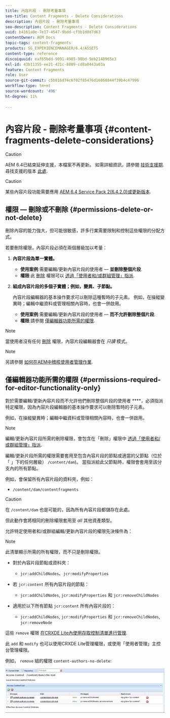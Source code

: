 ```yaml
---
title: 內容片段 - 刪除考量事項
seo-title: Content Fragments - Delete Considerations
description: 內容片段 - 刪除考量事項
seo-description: Content Fragments - Delete Considerations
uuid: b4161a0e-7e17-4547-9bdd-cf3b1d0d7d63
contentOwner: AEM Docs
topic-tags: content-fragments
products: SG_EXPERIENCEMANAGER/6.4/ASSETS
content-type: reference
discoiquuid: eaf65bdd-9091-4985-90bd-5eb2148965e3
exl-id: 43b11355-ee21-421c-8809-cd8a0443a03a
feature: Content Fragments
role: User
source-git-commit: c5b816d74c6f02f85476d16868844f39b4c47996
workflow-type: tm+mt
source-wordcount: '496'
ht-degree: 11%

---
```


# 內容片段 - 刪除考量事項 {#content-fragments-delete-considerations}

>[!CAUTION]
>
>AEM 6.4已結束延伸支援，本檔案不再更新。 如需詳細資訊，請參閱 [技術支援期](https://helpx.adobe.com//tw/support/programs/eol-matrix.html). 尋找支援的版本 [此處](https://experienceleague.adobe.com/docs/).

>[!CAUTION]
>
>某些內容片段功能需要應用 [AEM 6.4 Service Pack 2(6.4.2.0)或更新版本](/help/release-notes/sp-release-notes.md).

## 權限 — 刪除或不刪除 {#permissions-delete-or-not-delete}

刪除內容的能力強大，但可能很敏感，許多行業需要限制和控制這些權限的分配方式。

若要刪除權限，內容片段必須在兩個層級加以考量：

1. **內容片段為單一實體。**

   * **使用案例**:需要編輯/更新內容片段的使用者 —  **並刪除整個片段**.
   * **權限**:此 [刪除](/help/sites-administering/security.md#actions) 權限可以 [透過「使用者和/或群組管理」指派](/help/sites-administering/security.md#managing-permissions).

1. **組成內容片段的多個子實體；例如，變異、子節點。**

   內容片段編輯器的基本操作要求可以刪除這種暫時的子元素。 例如，在操縱變異時；編輯中繼資料或管理相關內容時，也會一併啟用。

   * **使用案例**:需要編輯/更新內容片段的使用者 —  **而不允許刪除整個片段**.
   * **權限**:請參閱 [僅編輯器功能所需的權限](content-fragments-delete.md#permissions-required-for-editor-functionality-only).

>[!NOTE]
>
>當使用者沒有任何 [刪除](/help/sites-administering/security.md#actions) 權限，內容片段編輯器會在 *只讀* 模式。

>[!NOTE]
>
>另請參閱 [如何在AEM中稽核使用者管理作業](/help/sites-administering/audit-user-management-operations.md).

## 僅編輯器功能所需的權限 {#permissions-required-for-editor-functionality-only}

對於需要編輯/更新內容片段而不允許他們刪除整個片段的使用者 ****，必須指派特定權限，因為內容片段編輯器的基本操作要求可以刪除暫時的子元素。

例如，在操縱變異時；編輯中繼資料或管理相關內容時，也會一併啟用。

>[!NOTE]
>
>編輯/更新內容片段所需的刪除權限，會包含在「刪除」權限中 [透過「使用者和/或群組管理」指派](/help/sites-administering/security.md#managing-permissions).

編輯/更新片段所需的權限需要套用至包含內容片段的節點或適當的父節點（位於「 」下的任何層級） `/content/dam`)。 當指派給此父節點時，權限會套用至該分支內的所有節點。

例如，會保留所有內容片段的資料夾，例如：

* `/content/dam/contentfragments`

>[!CAUTION]
>
>在 `/content/dam` 也是可能的，因為所有內容片段都儲存在此處。
>
>但此動作會將相同的刪除權限套用至 *all* 其他資產類型。

允許特定使用者和/或群組編輯/更新內容片段的權限先決條件為：

>[!NOTE]
>
>此清單顯示所需的所有權限，而不只是刪除權限。

* 對於內容片段節點或資料夾：

   * `jcr:addChildNodes`、`jcr:modifyProperties`

* 若 `jcr:content` 所有內容片段的節點：

   * `jcr:addChildNodes`, `jcr:modifyProperties` 和 `jcr:removeChildNodes`

* 適用於以下所有節點 `jcr:content` 所有內容片段的：

   * `jcr:addChildNodes`, `jcr:modifyProperties` 和 `jcr:removeChildNodes`, `jcr:removeNode`

這些 `remove` 權限 [在CRXDE Lite內使用存取控制清單進行管理](/help/sites-administering/user-group-ac-admin.md#access-right-management).

此 `add` 和 `modify` 也可以使用CRXDE Lite管理權限，或使用「使用者管理」主控台管理權限。

例如， `remove` 組的權限 `content-authors-no-delete`:

![cf-delete-03](assets/cf-delete-03.png)
